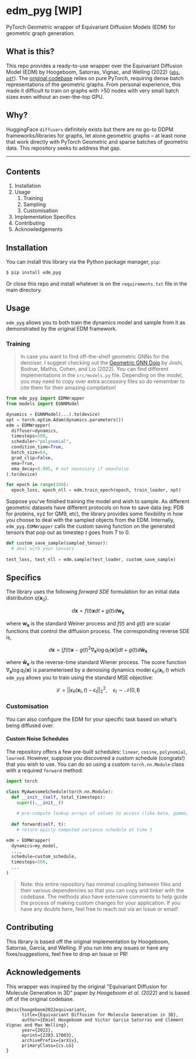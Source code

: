 # edm_pyg [WIP]
PyTorch Geometric wrapper of Equivariant Diffusion Models (EDM) for geometric graph generation.

## What is this?
This repo provides a ready-to-use wrapper over the Equivariant Diffusion Model (EDM) by Hoogeboom, Satorras, Vignac, and Welling (2022) ([`abs`](https://arxiv.org/abs/2203.17003), [`pdf`](https://arxiv.org/pdf/2203.17003.pdf)). The [original codebase](https://github.com/ehoogeboom/e3_diffusion_for_molecules) relies on pure PyTorch, requiring dense batch representations of the geometric graphs. From personal experience, this made it difficult to train on graphs with >50 nodes with very small batch sizes even without an over-the-top GPU. 

## Why?
HuggingFace `diffusers` definitely exists but there are no go-to DDPM frameworks/libraries for graphs, let alone geometric graphs – at least none that work directly with PyTorch Geometric and sparse batches of geometric data. This repository seeks to address that gap.

---

## Contents 

1. Installation
2. Usage
    1. Training
    2. Sampling
    3. Customisation
3. Implementation Specifics
4. Contributing
5. Acknowledgements

## Installation

You can install this library via the Python package manager, `pip`:

```bash
$ pip install edm_pyg
```

Or close this repo and install whatever is on the `requirements.txt` file in the main directory.

## Usage
`edm_pyg` allows you to both train the dynamics model and sample from it as demonstrated by the original EDM framework. 

### Training

> In case you want to find off-the-shelf geometric GNNs for the denoiser, I suggest checking out the [Geometric GNN Dojo](https://github.com/chaitjo/geometric-gnn-dojo) by Joshi, Bodnar, Mathis, Cohen, and Lio (2022). You can find different implementations in the `src/models.py` file. Depending on the model, you may need to copy over extra accessory files so do remember to cite them for their amazing compilation! 

```python
from edm_pyg import EDMWrapper
from models import EGNNModel

dynamics = EGNNModel(...).to(device)
opt = torch.optim.Adam(dynamics.parameters())
edm = EDMWrapper(
  diffuser=dynamics,
  timesteps=500,
  scheduler="polynomial",
  condition_time=True,
  batch_size=64,
  grad_clip=False,
  ema=True, 
  ema_decay=0.995, # not necessary if ema=False
).to(device)

for epoch in range(100):
  epoch_loss, epoch_nll = edm.train_epoch(epoch, train_loader, opt)
```

Suppose you've finished training the model and wish to sample. As different geometric datasets have different protocols on how to save data (eg: PDB for proteins, xyz for QM9, etc), the library provides some flexibility in how you choose to deal with the sampled objects from the EDM. Internally, `edm_pyg.EDMWrapper` calls the custom saving function on the generated tensors that pop out as timestep $t$ goes from $T$ to $0$.

```python
def custom_save_sample(sampled_tensor):
  # deal with your tensors
  
test_loss, test_nll = edm.sample(test_loader, custom_save_sample)
```

## Specifics
The library uses the following _forward SDE_ formulation for an initial data distribution $q(\mathbf{x}_0)$.

$$
d\mathbf{x} = f(t)\mathbf{x}dt + g(t)d\mathbf{w}_\mathbf{x}
$$

where $\mathbf{w}_\mathbf{x}$ is the standard Weiner process and $f(t)$ and $g(t)$ are scalar functions that control the diffusion process. The corresponding reverse SDE is,

$$
d\mathbf{x} = [f(t)\mathbf{x}-g(t)^2 \nabla_\mathbf{x}\log q_t(\mathbf{x})]dt \nonumber + g(t)d\mathbf{\tilde{w}}_\mathbf{x}
$$

where $`\mathbf{\tilde{w}}_\mathbf{x}`$ is the reverse-time standard Wiener process. The score function $`\nabla_\mathbf{x}\log q_t(\mathbf{x})`$ is parameterised by a denoising dynamics model $`\epsilon_\theta(\mathbf{x}_t, t)`$ which `edm_pyg` allows you to train using the standard MSE objective:

$$
\mathcal{L} = ||\epsilon_\theta(\mathbf{x}_t,t)-\epsilon_t||^2_2, \quad \epsilon_t \sim \mathcal{N}(0, \mathbf{I})
$$

### Customisation
You can also configure the EDM for your specific task based on what's being diffused over. 

#### Custom Noise Schedules
The repository offers a few pre-built schedules: `linear`, `cosine`, `polynomial`, `learned`. However, suppose you discovered a custom schedule (congrats!) that you wish to use. You can do so using a custom `torch.nn.Module` class with a required `forward` method:

```python
import torch

class MyAwesomeSchedule(torch.nn.Module):
  def __init__(self, total_timesteps):
    super().__init__()
    
    # pre-compute lookup arrays of values to access (like beta, gamma, alpha, alpha_bar, etc)
    
  def forward(self, t):
    # return epicly computed variance schedule at time t

edm = EDMWrapper(
  dynamics=my_model,
  ...,
  schedule=custom_schedule,
  timesteps=500,
  ...
)
```

> Note: this entire repository has minimal coupling between files and their various dependencies so that you can copy and tinker with the codebase. The methods also have extensive comments to help guide the process of making custom changes for your application. If you have any doubts here, feel free to reach out via an Issue or email! 

## Contributing

This library is based off the original implementation by Hoogeboom, Satorras, Garcia, and Welling. If you run into any issues or have any fixes/suggestions, feel free to drop an Issue or PR!

## Acknowledgements
This wrapper was inspired by the original "Equivariant Diffusion for Molecule Generation in 3D" paper by _Hoogeboom et al. (2022)_ and is based off of the original codebase.

```
@misc{hoogeboom2022equivariant,
      title={Equivariant Diffusion for Molecule Generation in 3D}, 
      author={Emiel Hoogeboom and Victor Garcia Satorras and Clément Vignac and Max Welling},
      year={2022},
      eprint={2203.17003},
      archivePrefix={arXiv},
      primaryClass={cs.LG}
}
```
